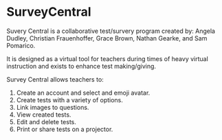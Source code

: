 # SurveyCentral
Suvery Central is a collaborative test/survery program created by: 
Angela Dudley, Christian Frauenhoffer, Grace Brown, Nathan Gearke, and Sam Pomarico.

It is designed as a virtual tool for teachers during times of heavy virtual instruction and exists to enhance test making/giving.

Survey Central allows teachers to:
1. Create an account and select and emoji avatar.
2. Create tests with a variety of options.
3. Link images to questions.
4. View created tests.
4. Edit and delete tests.
5. Print or share tests on a projector.
